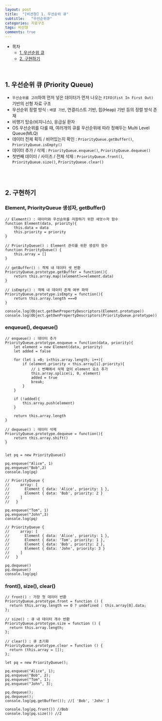 ```yaml
---
layout: post
title:  "[비선형] 1. 우선순위 큐"
subtitle:   "우선순위큐"
categories: 자료구조
tags: 비선형
comments: true
---
```


- 목차
  - [1. 우선순위 큐](#)
  - [2. 구현하기](#)

<br>

## 1. 우선순위 큐 (Priority Queue)
- `우선순위를 고려`하여 먼저 넣은 데이터가 먼저 나오는 `FIFO(Fist In First Out)` 기반의 선형 자료 구조
- 우선순위 정렬 방식 : `배열 기반`, 연결리스트 기반, 힙(Heap) 기반 등의 정렬 방식 존재
- 비행기 탑승(비지니스), 응급실 환자
- OS 우선순위를 다룰 때, 여러개의 큐를 우선순위에 따라 정해두는 Multi Level Queue(MLQ)
- 데이터 전체 획득 / 비어있는지 확인 : `PriorityQueue.getBuffer()`, `PriorityQueue.isEmpty()`
- 데이터 추가 / 삭제 : `PriorityQueue.enqueue()`, `PriorityQueue.dequeue()`
- 첫번째 데이터 / 사이즈 / 전체 삭제 : `PriorityQueue.front()`, `PriorityQueue.size()`, `PriorityQueue.clear()`

<br><br>

## 2. 구현하기

### Element, PriorityQueue 생성자, getBuffer()

````
// Element() : 데이터와 우선순위를 저장하기 위한 새엇ㅇ자 함수
function Element(data, priority){
    this.data = data
    this.priority = priority
}

// PriorityQueue() : Element 관리를 위한 생성자 함수
function PriorityQueue() {
    this.array = []
}

// getBuffer() : 겍체 내 데이터 셋 반환
PriorityQueue.prototype.getBuffer = function(){
    return this.array.map((element)=>element.data)
}

// isEmpty() : 객체 내 데이터 존재 여부 파악
PriorityQueue.prototype.isEmpty = function(){
    return this.array.length ===0
}

console.log(Object.getOwnPropertyDescriptors(Element.prototype))
console.log(Object.getOwnPropertyDescriptors(PriorityQueue.prototype))
````

### enqueue(), dequeue()

````
// enqueue() : 데이터 추가
PriorityQueue.prototype.enqueue = function(data, priority){
    let element = new Element(data, priority)
    let added = false

    for (let i =0; i<this.array.length; i++){
        if (element.priority < this.array[i].priority){
            // i 번째에서 삭제 없이 element 요소 추가
            this.array.splice(i, 0, element)
            added = true
            break;
        }
    }

    if (!added){
        this.array.push(element)
    }

    return this.array.length
}

// dequeue() : 데이터 삭제
PriorityQueue.prototype.dequeue = function(){
    return this.array.shift()
}


let pq = new PriorityQueue()

pq.enqueue("Alice", 1)
pq.enqueue("Bob",2)
console.log(pq)

// PriorityQueue {
//     array: [
//       Element { data: 'Alice', priority: 1 },
//       Element { data: 'Bob', priority: 2 }
//     ]
//   }

pq.enqueue("Tom", 1)
pq.enqueue("John",3)
console.log(pq)

// PriorityQueue {
//     array: [
//       Element { data: 'Alice', priority: 1 },
//       Element { data: 'Tom', priority: 1 },
//       Element { data: 'Bob', priority: 2 },
//       Element { data: 'John', priority: 3 }
//     ]
//   }

pq.dequeue()
pq.dequeue()
console.log(pq)
````

### front(), size(), clear()

````
// front() : 가장 첫 데이터 반환
PriorityQueue.prototype.front = function () {
  return this.array.length == 0 ? undefined : this.array[0].data;
};

// size() : 큐 내 데이터 개수 반환
PriorityQueue.prototype.size = function () {
  return this.array.length;
};

// clear() : 큐 초기화
PriorityQueue.prototype.clear = function () {
  return (this.array = []);
};

let pq = new PriorityQueue();

pq.enqueue("Alice", 1);
pq.enqueue("Bob", 2);
pq.enqueue("Tom", 1);
pq.enqueue("John", 3);

pq.dequeue();
pq.dequeue();
console.log(pq.getBuffer()); //[ 'Bob', 'John' ]

console.log(pq.front()) //Bob
console.log(pq.size()) //2

````
